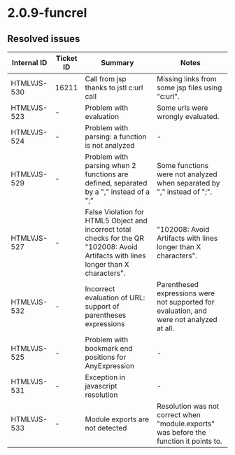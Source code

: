 # 2.0.9-funcrel

## Resolved issues

| Internal ID | Ticket ID | Summary | Notes |
| ----------- | --------- | ------- | ----- |
| HTMLVJS-530 | 16211 | Call from jsp thanks to jstl c:url call | Missing links from some jsp files using "c:url". |
| HTMLVJS-523 | - | Problem with evaluation | Some urls were wrongly evaluated. |
| HTMLVJS-524 | - | Problem with parsing: a function is not analyzed | - |
| HTMLVJS-529 | - | Problem with parsing when 2 functions are defined, separated by a "," instead of a ";" | Some functions were not analyzed when separated by "," instead of ";". |
| HTMLVJS-527 | - | False Violation for HTML5 Object and incorrect total checks for the QR "102008: Avoid Artifacts with lines longer than X characters". | "102008: Avoid Artifacts with lines longer than X characters". |
| HTMLVJS-532 | - | Incorrect evaluation of URL: support of parentheses expressions | Parenthesed expressions were not supported for evaluation, and were not analyzed at all. |
| HTMLVJS-525 | - | Problem with bookmark end positions for AnyExpression | - |
| HTMLVJS-531 | - | Exception in javascript resolution | - |
| HTMLVJS-533 | - | Module exports are not detected | Resolution was not correct when "module.exports" was before the function it points to. |

